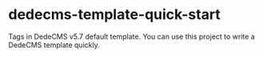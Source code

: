 # dedecms-template-quick-start
Tags in DedeCMS v5.7 default template. You can use this project to write a DedeCMS template quickly.
